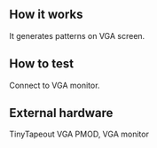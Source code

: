 <!---

This file is used to generate your project datasheet. Please fill in the information below and delete any unused
sections.

You can also include images in this folder and reference them in the markdown. Each image must be less than
512 kb in size, and the combined size of all images must be less than 1 MB.
-->

## How it works

It generates patterns on VGA screen.

## How to test

Connect to VGA monitor.

## External hardware

TinyTapeout VGA PMOD, VGA monitor
